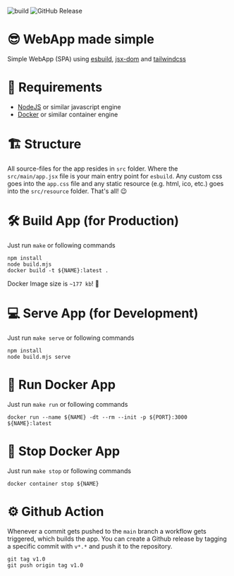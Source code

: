 ![build](https://github.com/jamowei/spa-simple/actions/workflows/buildAndRelease.yaml/badge.svg)
![GitHub Release](https://img.shields.io/github/v/release/jamowei/spa-simple)


# 😎 WebApp made simple
Simple WebApp (SPA) using [esbuild](https://esbuild.github.io/), [jsx-dom](https://www.npmjs.com/package/jsx-dom) and [tailwindcss](https://www.npmjs.com/package/tailwindcss)

# 📑 Requirements
* [NodeJS](https://nodejs.org/) or similar javascript engine
* [Docker](https://www.docker.com/) or similar container engine

# 🏗️ Structure
All source-files for the app resides in `src` folder. 
Where the `src/main/app.jsx` file is your main entry point for `esbuild`.
Any custom css goes into the `app.css` file and any static resource (e.g. html, ico, etc.) goes into the `src/resource` folder. That's all! 😉

# 🛠️ Build App (for Production)
Just run `make` or following commands
```
npm install
node build.mjs
docker build -t ${NAME}:latest .
```
Docker Image size is `~177 kb`! 🤯

# 💻 Serve App (for Development)
Just run `make serve` or following commands
```
npm install
node build.mjs serve
```

# 🐋 Run Docker App
Just run `make run` or following commands
```
docker run --name ${NAME} -dt --rm --init -p ${PORT}:3000 ${NAME}:latest
```

# 🐋 Stop Docker App
Just run `make stop` or following commands
```
docker container stop ${NAME}
```

# ⚙️ Github Action
Whenever a commit gets pushed to the `main` branch a workflow gets triggered, which builds the app.
You can create a Github release by tagging a specific commit with `v*.*` and push it to the repository.
```
git tag v1.0
git push origin tag v1.0
```